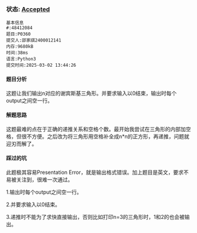 ### 状态: [Accepted](http://dsbpython.openjudge.cn/dspythonbook/solution/48412084/)

```
基本信息
#:48412084
题目:P0360
提交人:邵家祺2400012141
内存:9680kB
时间:38ms
语言:Python3
提交时间:2025-03-02 13:44:26
```

#### 题目分析

这题让我们输出n对应的谢宾斯基三角形。并要求输入以0结束，输出时每个output之间空一行。

#### 解题思路

这题最难的点在于正确的递推关系和空格个数。最开始我尝试在三角形的内部加空格，但很不方便。之后改为将三角形用空格补全成n*n的正方形，再递推，问题就迎刃而解了。

#### 踩过的坑

此题极其容易Presentation Error，就是输出格式错误。加上题目是英文，要求不易被关注到，很难一次通过。

1.输出时每个output之间空一行。

2.并要求输入以0结束。

3.递推时不能为了求快直接输出，否则比如打印n=3的三角形时，1和2的也会被输出。